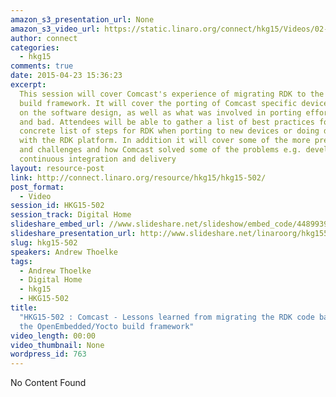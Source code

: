 ```yaml
---
amazon_s3_presentation_url: None
amazon_s3_video_url: https://static.linaro.org/connect/hkg15/Videos/02-13-Friday/170106%20HKG15%20502%20ARM%20Trusted%20Firmware%20Evolution.mp4
author: connect
categories:
  - hkg15
comments: true
date: 2015-04-23 15:36:23
excerpt:
  This session will cover Comcast's experience of migrating RDK to the OpenEmbedded
  build framework. It will cover the porting of Comcast specific devices and the impact
  on the software design, as well as what was involved in porting efforts - both good
  and bad. Attendees will be able to gather a list of best practices for OE and a
  concrete list of steps for RDK when porting to new devices or doing development
  with the RDK platform. In addition it will cover some of the more pressing issues
  and challenges and how Comcast solved some of the problems e.g. developer workflow,
  continuous integration and delivery
layout: resource-post
link: http://connect.linaro.org/resource/hkg15/hkg15-502/
post_format:
  - Video
session_id: HKG15-502
session_track: Digital Home
slideshare_embed_url: //www.slideshare.net/slideshow/embed_code/44899399
slideshare_presentation_url: http://www.slideshare.net/linaroorg/hkg15502-arm-trusted-firmware-evolution
slug: hkg15-502
speakers: Andrew Thoelke
tags:
  - Andrew Thoelke
  - Digital Home
  - hkg15
  - HKG15-502
title:
  "HKG15-502 : Comcast - Lessons learned from migrating the RDK code base to
  the OpenEmbedded/Yocto build framework"
video_length: 00:00
video_thumbnail: None
wordpress_id: 763
---
```


No Content Found
